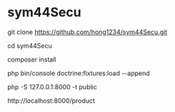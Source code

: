 # sym44Secu

git clone https://github.com/hong1234/sym44Secu.git

cd sym44Secu

composer install

php bin/console doctrine:fixtures:load --append

php -S 127.0.0.1:8000 -t public

http://localhost:8000/product


